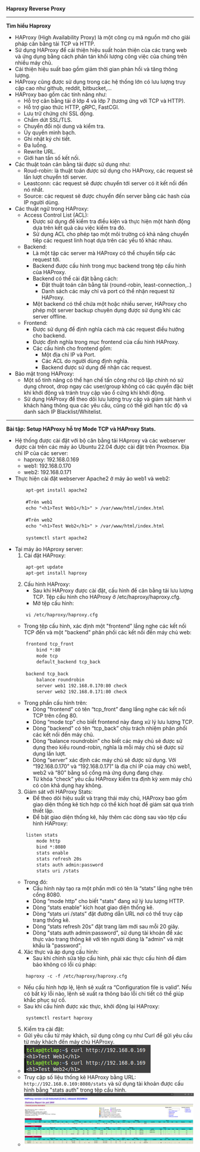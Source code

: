 **Haproxy Reverse Proxy**
***
**Tìm hiểu Haproxy**
- HAProxy (High Availability Proxy) là một công cụ mã nguồn mở cho giải pháp cân bằng tải TCP và HTTP.
- Sử dụng HAProxy để cải thiện hiệu suất hoàn thiện của các trang web và ứng dụng bằng cách phân tán khối lượng công việc của chúng trên nhiều máy chủ.
- Cải thiện hiệu suất bao gồm giảm thời gian phản hồi và tăng thông lượng.
- HAProxy cũng được sử dụng trong các hệ thống lớn có lưu lượng truy cập cao như github, reddit, bitbucket,...
- HAProxy bao gồm các tính năng như:
  - Hỗ trợ cân bằng tải ở lớp 4 và lớp 7 (tương ứng với TCP và HTTP).
  - Hỗ trợ giao thức HTTP, gRPC, FastCGI.
  - Lưu trữ chứng chỉ SSL động.
  - Chấm dứt SSL/TLS.
  - Chuyển đổi nội dung và kiểm tra.
  - Ủy quyền minh bạch.
  - Ghi nhật ký chi tiết.
  - Đa luồng.
  - Rewrite URL.
  - Giới han tần số kết nối.
- Các thuật toán cân bằng tải được sử dụng như:
  - Roud-robin: là thuật toán được sử dụng cho HAProxy, các request sẽ lần lượt chuyển tới server.
  - Leastconn: các request sẽ được chuyển tới server có ít kết nối đến nó nhất.
  - Source: các request sẽ được chuyển đến server bằng các hash của IP người dùng.
- Các thuật ngữ trong HAProxy:
  - Access Control List (ACL):
    - Được sử dụng để kiểm tra điều kiện và thực hiện một hành động dựa trên kết quả cảu việc kiểm tra đó.
    - Sử dụng ACL cho phép tạo một môi trường có khả năng chuyển tiêp các request linh hoạt dựa trên các yếu tố khác nhau.
  - Backend:
    - Là một tập các server mà HAProxy có thể chuyển tiếp các request tới.
    - Backend được cấu hình trong mục backend trong tệp cấu hình của HAProxy. 
    - Backend có thể cài đặt bằng cách:
      - Đặt thuật toán cân bằng tải (round-robin, least-connection,..)
      - Danh sách các máy chỉ và port có thể nhận request từ HAProxy.
    - Một backend có thể chứa một hoặc nhiều server, HAProxy cho phép một server backup chuyên dụng được sử dụng khi các server offline.
  - Frontend:
    - Được sử dụng để định nghĩa cách mà các request điều hướng cho backend.
    - Được định nghĩa trong mục frontend của cấu hình HAProxy.
    - Các cấu hình cho frontend gồm:
      - Một địa chỉ IP và Port.
      - Các ACL do người dùng định nghĩa.
      - Backend được sử dụng để nhận các request.
- Bảo mật trong HAProxy:
  - Một số tính năng có thể hạn chế tấn công như cô lập chính nó sử dụng chroot, drop ngay các user/group không có các quyền đặc biệt khi khởi động và tránh truy cập vào ổ cứng khi khởi động.
  - Sử dụng HAProxy để theo dõi lưu lượng truy cập và giám sát hành vi khách hàng thông qua các yêu cầu, cũng có thể giới hạn tốc độ và danh sách IP Blacklist/Whitelist.
***
**Bài tập: Setup HAProxy hỗ trợ Mode TCP và HAProxy Stats.**
- Hệ thống được cài đặt với bộ cân bằng tải HAproxy và các webserver được cài trên các máy ảo Ubuntu 22.04 được cài đặt trên Proxmox. Địa chỉ IP của các server:
    - haproxy: 192.168.0.169
    - web1: 192.168.0.170
    - web2: 192.168.0.171
- Thực hiện cài đặt webserver Apache2 ở máy ảo web1 và web2: 
    ~~~
        apt-get install apache2

        #Trên web1
        echo "<h1>Test Web1</h1>" > /var/www/html/index.html
        
        #Trên web2
        echo "<h1>Test Web2</h1>" > /var/www/html/index.html
        
        systemctl start apache2
    ~~~
- Tại máy ảo HAproxy server:
  1. Cài đặt HAProxy:
    ~~~
        apt-get update
        apt-get install haproxy
    ~~~
  2. Cấu hình HAProxy:
     - Sau khi HAProxy được cài đặt, cấu hình để cân bằng tải lưu lượng TCP. Tệp cấu hình cho HAProxy ở /etc/haproxy/haproxy.cfg.
     - Mở tệp cấu hình:
    ~~~
        vi /etc/haproxy/haproxy.cfg
    ~~~
     - Trong tệp cấu hình, xác định một "frontend" lắng nghe các kết nối TCP đến và một "backend" phân phối các kết nối đến máy chủ web:
    ~~~
        frontend tcp_front
            bind *:80
            mode tcp
            default_backend	tcp_back

        backend tcp_back
            balance roundrobin
            server web1 192.168.0.170:80 check
            server web2 192.168.0.171:80 check
    ~~~
     - Trong phần cấu hình trên: 
       - Dòng "frontend" có tên “tcp_front” đang lắng nghe các kết nối TCP trên cổng 80. 
       - Dòng “mode tcp” cho biết frontend này đang xử lý lưu lượng TCP.
       - Dòng "backend" có tên “tcp_back” chịu trách nhiệm phân phối các kết nối đến máy chủ. 
       - Dòng “balance roundrobin” cho biết các máy chủ sẽ được sử dụng theo kiểu round-robin, nghĩa là mỗi máy chủ sẽ được sử dụng lần lượt.
       - Dòng “server” xác định các máy chủ sẽ được sử dụng. Với “192.168.0.170” và “192.168.0.171” là địa chỉ IP của máy chủ web1, web2 và “80” bằng số cổng mà ứng dụng đang chạy. 
       - Từ khóa “check” yêu cầu HAProxy kiểm tra định kỳ xem máy chủ có còn khả dụng hay không.
  3. Giám sát với HAProxy Stats:
     - Để theo dõi hiệu suất và trạng thái máy chủ, HAProxy bao gồm giao diện thống kê tích hợp có thể kích hoạt để giám sát quá trình thiết lập.
     - Để bật giao diện thống kê, hãy thêm các dòng sau vào tệp cấu hình HAProxy:
    ~~~
        listen stats
            mode http
            bind *:8080
            stats enable
            stats refresh 20s
            stats auth admin:password
            stats uri /stats
    ~~~
     - Trong đó:
       - Cấu hình này tạo ra một phần mới có tên là “stats” lắng nghe trên cổng 8080.
       - Dòng “mode http” cho biết "stats" đang xử lý lưu lượng HTTP. 
       - Dòng “stats enable” kích hoạt giao diện thống kê.
       - Dòng “stats uri /stats” đặt đường dẫn URL nơi có thể truy cập trang thống kê. 
       - Dòng “stats refresh 20s” đặt trang làm mới sau mỗi 20 giây.
       - Dòng "stats auth admin:password", sử dụng tài khoản để xác thực vào trang thông kê với tên người dùng là "admin" và mật khẩu là "password".
  4. Xác thực và áp dụng cấu hình:
     - Sau khi chỉnh sửa tệp cấu hình, phải xác thực cấu hình để đảm bảo không có lỗi cú pháp:
    ~~~
        haproxy -c -f /etc/haproxy/haproxy.cfg
    ~~~
     - Nếu cấu hình hợp lệ, lệnh sẽ xuất ra “Configuration file is valid”. Nếu có bất kỳ lỗi nào, lệnh sẽ xuất ra thông báo lỗi chi tiết có thể giúp khắc phục sự cố.
     - Sau khi cấu hình được xác thực, khởi động lại HAProxy:
    ~~~
        systemctl restart haproxy
    ~~~
  5. Kiểm tra cài đặt:
    - Gửi yêu cầu từ máy khách, sử dụng công cụ như Curl để gửi yêu cầu từ máy khách đến máy chủ HAProxy.
    - ![](./img/../../../img/haproxy-curl.png)
    - Truy cập số liệu thống kê HAProxy bằng URL: `http://192.168.0.169:8080/stats` và sử dụng tài khoản được cấu hình bằng "stats auth" trong tệp cấu hình.
    - ![](./img/../../../img/haproxy-stats.png)